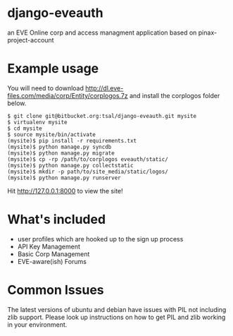 django-eveauth
====================

an EVE Online corp and access managment application based on pinax-project-account

Example usage
=============

You will need to download http://dl.eve-files.com/media/corp/Entity/corplogos.7z and
install the corplogos folder below.

    $ git clone git@bitbucket.org:tsal/django-eveauth.git mysite
    $ virtualenv mysite
    $ cd mysite
    $ source mysite/bin/activate
    (mysite)$ pip install -r requirements.txt
    (mysite)$ python manage.py syncdb
    (mysite)$ python manage.py migrate
    (mysite)$ cp -rp /path/to/corplogos eveauth/static/
    (mysite)$ python manage.py collectstatic
    (mysite)$ mkdir -p path/to/site_media/static/logos/
    (mysite)$ python manage.py runserver

Hit http://127.0.0.1:8000 to view the site!

What's included
===============

 * user profiles which are hooked up to the sign up process
 * API Key Management
 * Basic Corp Management
 * EVE-aware(ish) Forums


 Common Issues
 =============

The latest versions of ubuntu and debian have issues with PIL not including
zlib support.  Please look up instructions on how to get PIL and zlib working
in your environment.
